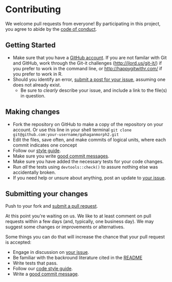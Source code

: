 # Contributing

We welcome pull requests from everyone! By participating in this project, you agree to abide by the [code of conduct](CONDUCT.md).

## Getting Started

* Make sure that you have a [GitHub account](https://github.com/signup/free). If you are not familar with Git and GitHub, work through the Git-it challenges (http://jlord.us/git-it/) if you prefer to work in the command line, or <http://happygitwithr.com/> if you prefer to work in R.
* Should you identify an error, [submit a post for your issue](https://github.com/aksel-blaise/git-to-the-point/issues), assuming one does not already exist.
  * Be sure to _clearly_ describe your issue, and include a link to the file(s) in question.

## Making changes

* Fork the repository on GitHub to make a copy of the repository on your account. Or use this line in your shell terminal `git clone git@github.com:your-username/gahaganmorph2.git`
* Edit the files, save often, and make commits of logical units, where each commit indicates one concept
* Follow our [style guide](http://adv-r.had.co.nz/Style.html).
* Make sure you write [good commit messages](http://tbaggery.com/2008/04/19/a-note-about-git-commit-messages.html).
* Make sure you have added the necessary tests for your code changes.
* Run _all_ the tests using `devtools::check()` to assure nothing else was accidentally broken.
* If you need help or unsure about anything, post an update to [your issue](https://github.com/aksel-blaise/gahaganmorph2/issues).

## Submitting your changes

Push to your fork and [submit a pull request](https://github.com/aksel-blaise/gahaganmorph2/pulls).

At this point you're waiting on us. We like to at least comment on pull requests within a few days (and, typically, one business day). We may suggest some changes or improvements or alternatives.

Some things you can do that will increase the chance that your pull request is accepted:

* Engage in discussion on [your issue](https://github.com/aksel-blaise/gahaganmorph2/issues).
* Be familiar with the backround literature cited in the [README](README.Rmd)
* Write tests that pass.
* Follow our [code style guide](http://adv-r.had.co.nz/Style.html).
* Write a [good commit message](http://tbaggery.com/2008/04/19/a-note-about-git-commit-messages.html).
